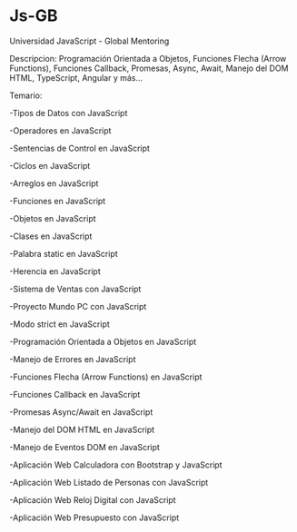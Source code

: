 # Js-GB
Universidad JavaScript - Global Mentoring

Descripcion:
Programación Orientada a Objetos, Funciones Flecha (Arrow Functions), Funciones Callback, Promesas, Async, Await, Manejo del DOM HTML, TypeScript, Angular y más...

Temario:

-Tipos de Datos con JavaScript

-Operadores en JavaScript

-Sentencias de Control en JavaScript

-Ciclos en JavaScript

-Arreglos en JavaScript

-Funciones en JavaScript

-Objetos en JavaScript

-Clases en JavaScript

-Palabra static en JavaScript

-Herencia en JavaScript

-Sistema de Ventas con JavaScript

-Proyecto Mundo PC con JavaScript

-Modo strict en JavaScript

-Programación Orientada a Objetos en JavaScript

-Manejo de Errores en JavaScript

-Funciones Flecha (Arrow Functions) en JavaScript

-Funciones Callback en JavaScript

-Promesas Async/Await en JavaScript

-Manejo del DOM HTML en JavaScript

-Manejo de Eventos DOM en JavaScript

-Aplicación Web Calculadora con Bootstrap y JavaScript

-Aplicación Web Listado de Personas con JavaScript

-Aplicación Web Reloj Digital con JavaScript

-Aplicación Web Presupuesto con JavaScript
